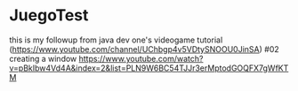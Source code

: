# JuegoTest
this is my followup from java dev one's videogame tutorial (https://www.youtube.com/channel/UChbgp4v5VDtySNOOU0JinSA)
#02 creating a window https://www.youtube.com/watch?v=pBkIbw4Vd4A&index=2&list=PLN9W6BC54TJJr3erMptodGOQFX7gWfKTM

